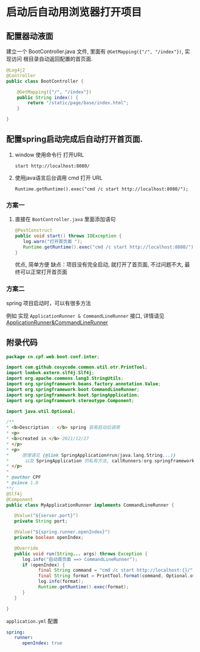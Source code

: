 # 启动后自动用浏览器打开项目

## 配置器动液面

建立一个 BootController.java 文件, 里面有 `@GetMapping({"/", "/index"})`, 实现访问 根目录自动返回配置的首页面.

```java
@Log4j2
@Controller
public class BootController {

    @GetMapping({"/", "/index"})
    public String index() {
        return "/static/page/base/index.html";
    }

}
```

## 配置spring启动完成后自动打开首页面.

1. window 使用命令行 打开URL

   `start http://localhost:8080/`

2. 使用java语言后台调用 cmd 打开 URL

   `Runtime.getRuntime().exec("cmd /c start http://localhost:8080/");`

### 方案一

1. 直接在 `BootController.java` 里面添加语句

   ```java
   @PostConstruct
   public void start() throws IOException {
      log.warn("打开首页面 ");
      Runtime.getRuntime().exec("cmd /c start http://localhost:8080/");
   }
   ```

   优点, 简单方便
   缺点：项目没有完全启动, 就打开了首页面, 不过问题不大, 最终可以正常打开首页面

### 方案二

spring 项目启动时，可以有很多方法

例如 实现 `ApplicationRunner & CommandLineRunner` 接口, 详情请见 [ApplicationRunner&CommandLineRunner](../api/spring/interface/ApplicationRunner&CommandLineRunner.md)

## 附录代码

   ```java
   package cn.cpf.web.boot.conf.inter;

   import com.github.cosycode.common.util.otr.PrintTool;
   import lombok.extern.slf4j.Slf4j;
   import org.apache.commons.lang3.StringUtils;
   import org.springframework.beans.factory.annotation.Value;
   import org.springframework.boot.CommandLineRunner;
   import org.springframework.boot.SpringApplication;
   import org.springframework.stereotype.Component;

   import java.util.Optional;

   /**
   * <b>Description : </b> spring 容易启动后调用
   * <p>
   * <b>created in </b> 2021/12/27
   * </p>
   * <p>
   *     原理请见 {@link SpringApplication#run(java.lang.String...)}
   *      以及 SpringApplication 的私有方法, callRunners(org.springframework.context.ApplicationContext, org.springframework.boot.ApplicationArguments)
   * </p>
   *
   * @author CPF
   * @since 1.0
   **/
   @Slf4j
   @Component
   public class MyApplicationRunner implements CommandLineRunner {

      @Value("${server.port}")
      private String port;

      @Value("${spring.runner.openIndex}")
      private boolean openIndex;

      @Override
      public void run(String... args) throws Exception {
         log.info("启动首页面 ==> CommandLineRunner");
         if (openIndex) {
               final String command = "cmd /c start http://localhost:{}/";
               final String format = PrintTool.format(command, Optional.ofNullable(port).filter(StringUtils::isNotBlank).orElse("8080"));
               log.info(format);
               Runtime.getRuntime().exec(format);
         }
      }

   }
   ```

`application.yml` 配置

   ```yml
   spring:
      runner:
         openIndex: true
   ```

